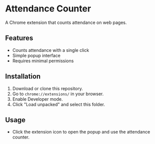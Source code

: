 # Attendance Counter

A Chrome extension that counts attendance on web pages.

## Features
- Counts attendance with a single click
- Simple popup interface
- Requires minimal permissions

## Installation
1. Download or clone this repository.
2. Go to `chrome://extensions/` in your browser.
3. Enable Developer mode.
4. Click "Load unpacked" and select this folder.

## Usage
- Click the extension icon to open the popup and use the attendance counter.
